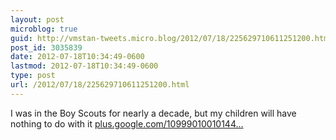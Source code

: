 ```yaml
---
layout: post
microblog: true
guid: http://vmstan-tweets.micro.blog/2012/07/18/225629710611251200.html
post_id: 3035839
date: 2012-07-18T10:34:49-0600
lastmod: 2012-07-18T10:34:49-0600
type: post
url: /2012/07/18/225629710611251200.html
---
```

I was in the Boy Scouts for nearly a decade, but my children will have nothing to do with it <a href="https://plus.google.com/109990100101448904085/posts/T7qBy9cNGFG">plus.google.com/10999010010144…</a>

